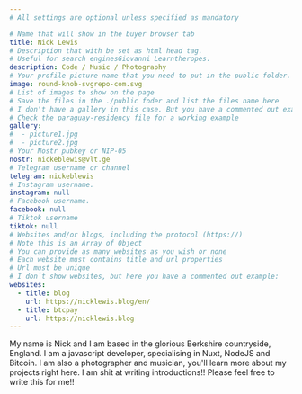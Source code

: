```yaml
---
# All settings are optional unless specified as mandatory

# Name that will show in the buyer browser tab
title: Nick Lewis
# Description that with be set as html head tag.
# Useful for search enginesGiovanni Learntheropes.
description: Code / Music / Photography
# Your profile picture name that you need to put in the public folder.
image: round-knob-svgrepo-com.svg
# List of images to show on the page
# Save the files in the ./public foder and list the files name here
# I don't have a gallery in this case. But you have a commented out example.
# Check the paraguay-residency file for a working example
gallery:
#  - picture1.jpg
#  - picture2.jpg
# Your Nostr pubkey or NIP-05
nostr: nickeblewis@vlt.ge
# Telegram username or channel
telegram: nickeblewis
# Instagram username.
instagram: null
# Facebook username.
facebook: null
# Tiktok username
tiktok: null
# Websites and/or blogs, including the protocol (https://)
# Note this is an Array of Object
# You can provide as many websites as you wish or none
# Each website must contains title and url properties
# Url must be unique
# I don´t show websites, but here you have a commented out example:
websites:
  - title: blog
    url: https://nicklewis.blog/en/
  - title: btcpay
    url: https://nicklewis.blog
---
```

My name is Nick and I am based in the glorious Berkshire countryside, England.
I am a javascript developer, specialising in Nuxt, NodeJS and Bitcoin.
I am also a photographer and musician, you'll learn more about my projects right here.
I am shit at writing introductions!! Please feel free to write this for me!!